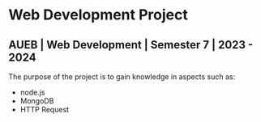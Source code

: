 # Web Development Project

## AUEB | Web Development | Semester 7 | 2023 - 2024

The purpose of the project is to gain knowledge in aspects such as:

- node.js
- MongoDB
- HTTP Request
